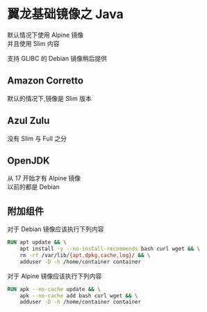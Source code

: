 # 翼龙基础镜像之 Java

默认情况下使用 Alpine 镜像  
并且使用 Slim 内容

支持 GLIBC 的 Debian 镜像稍后提供

## Amazon Corretto

默认的情况下,镜像是 Slim 版本

## Azul Zulu

没有 Slim 与 Full 之分

## OpenJDK

从 17 开始才有 Alpine 镜像  
以前的都是 Debian

## 附加组件

对于 Debian 镜像应该执行下列内容

```dockerfile
RUN apt update && \
    apt install -y --no-install-recommends bash curl wget && \
    rm -rf /var/lib/{apt,dpkg,cache,log}/ && \
    adduser -D -h /home/container container
```

对于 Alpine 镜像应该执行下列内容

```dockerfile
RUN apk --no-cache update && \
    apk --no-cache add bash curl wget && \
    adduser -D -h /home/container container
```
